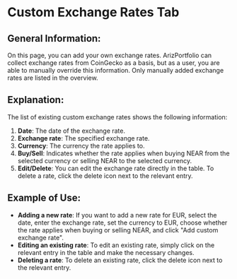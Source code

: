 # Custom Exchange Rates Tab

## General Information:
On this page, you can add your own exchange rates. ArizPortfolio can collect exchange rates from CoinGecko as a basis, but as a user, you are able to manually override this information. Only manually added exchange rates are listed in the overview.

## Explanation:
The list of existing custom exchange rates shows the following information:
1. **Date**: The date of the exchange rate.
2. **Exchange rate**: The specified exchange rate.
3. **Currency**: The currency the rate applies to.
4. **Buy/Sell**: Indicates whether the rate applies when buying NEAR from the selected currency or selling NEAR to the selected currency.
5. **Edit/Delete**: You can edit the exchange rate directly in the table. To delete a rate, click the delete icon next to the relevant entry.

## Example of Use:
- **Adding a new rate**: If you want to add a new rate for EUR, select the date, enter the exchange rate, set the currency to EUR, choose whether the rate applies when buying or selling NEAR, and click "Add custom exchange rate".
- **Editing an existing rate**: To edit an existing rate, simply click on the relevant entry in the table and make the necessary changes.
- **Deleting a rate**: To delete an existing rate, click the delete icon next to the relevant entry.
